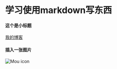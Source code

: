 # 学习使用markdown写东西
#### 这个是小标题
[我的博客](https://yiday.github.io/jekyll_demo/)

#### 插入一张图片
![Mou icon](http://mouapp.com/Mou_128.png)
